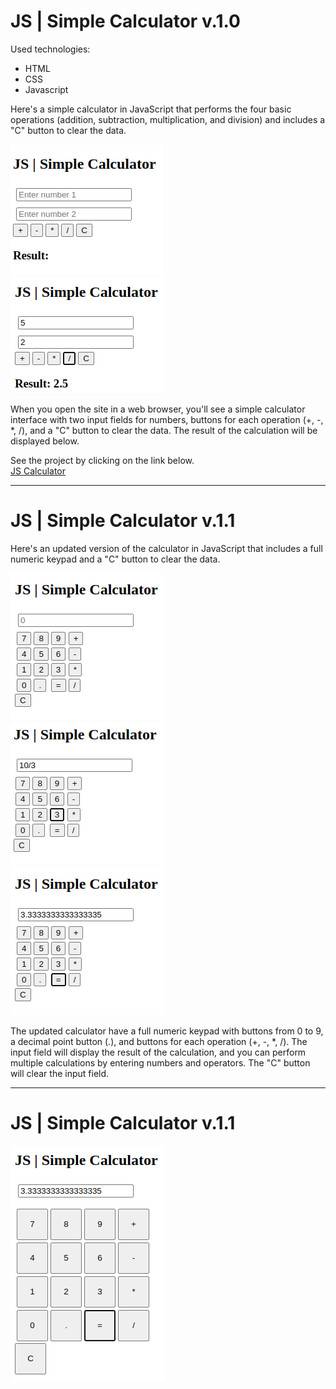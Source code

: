 # JS | Simple Calculator v.1.0

Used technologies:

- HTML
- CSS
- Javascript

Here's a simple calculator in JavaScript that performs the four basic operations (addition, subtraction, multiplication, and division) and includes a "C" button to clear the data.

![Alt text](./assets/image.png)  
![Alt text](./assets/image-1.png)  

When you open the site in a web browser, you'll see a simple calculator interface with two input fields for numbers, buttons for each operation (+, -, *, /), and a "C" button to clear the data. The result of the calculation will be displayed below.

See the project by clicking on the link below.  
[JS Calculator](https://paulorabelo.github.io/js-simple-calculator/)

---
# JS | Simple Calculator v.1.1

Here's an updated version of the calculator in JavaScript that includes a full numeric keypad and a "C" button to clear the data.  

![Alt text](./assets/imagejscalc.png)  
![Alt text](./assets/imagejscalc-1.png)  
![Alt text](./assets/imagejscalc-2.png)  

The updated calculator have a full numeric keypad with buttons from 0 to 9, a decimal point button (.), and buttons for each operation (+, -, *, /). The input field will display the result of the calculation, and you can perform multiple calculations by entering numbers and operators. The "C" button will clear the input field.  

---
# JS | Simple Calculator v.1.1
![Alt text](image.png)  